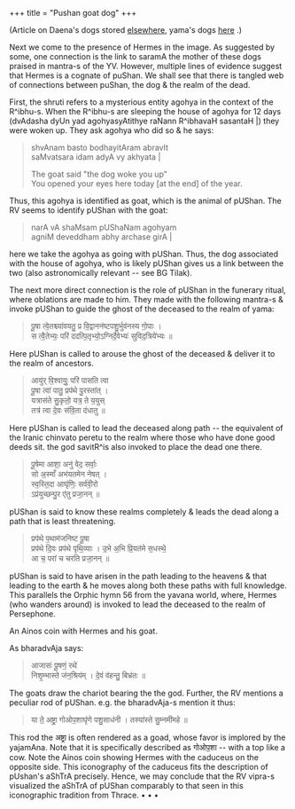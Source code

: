 +++
title = "Pushan goat dog"
+++

(Article on Daena's dogs stored [elsewhere](/devaH/yAvanaH/daena/articles/MT/daena-dogs.md), yama's dogs [here](/devaH/AryaH/hindukaH/yamaH/meta/MT/yama-dogs/) .)

Next we come to the presence of Hermes in the image. As suggested by some, one connection is the link to saramA the mother of these dogs praised in mantra-s of the YV. However, multiple lines of evidence suggest that Hermes is a cognate of puShan. We shall see that there is tangled web of connections between puShan, the dog & the realm of the dead.

First, the shruti refers to a mysterious entity agohya in the context of the R^ibhu-s. When the R^ibhu-s are sleeping the house of agohya for 12 days (dvAdasha dyUn yad agohyasyAtithye raNann R^ibhavaH sasantaH |) they were woken up. They ask agohya who did so & he says:

> shvAnam basto bodhayitAram abravIt  
> saMvatsara idam adyA vy akhyata |
>
> The goat said "the dog woke you up"  
> You opened your eyes here today [at the end] of the year.

Thus, this agohya is identified as goat, which is the animal of pUShan. The RV seems to identify pUShan with the goat:

> narA vA shaMsam pUShaNam agohyam  
> agniM deveddham abhy archase girA |

here we take the agohya as going with pUShan. Thus, the dog associated with the house of agohya, who is likely pUShan gives us a link between the two (also astronomically relevant -- see BG Tilak). 

The next more direct connection is the role of pUShan in the funerary ritual, where oblations are made to him. They made with the following mantra-s & invoke pUShan to guide the ghost of the deceased to the realm of yama:

> पू॒षा त्वे॒तश्च्या॑वयतु॒ प्र वि॒द्वानन॑ष्टपशु॒र्भुव॑नस्य गो॒पाः ।  
> स त्वै॒तेभ्यः॒ परि॑ ददत्पि॒तृभ्यो॒ऽग्निर्दे॒वेभ्यः॑ सुविद॒त्रिये॑भ्यः ॥

Here pUShan is called to arouse the ghost of the deceased & deliver it to the realm of ancestors.

> आयु॑र् वि॒श्वायुः॒ परि॑ पासति त्वा  
> पू॒षा त्वा॑ पातु॒ प्रप॑थे पु॒रस्ता॑त् ।  
> यत्रास॑ते सु॒कृतो॒ यत्र॒ ते य॒युस्  
> तत्र॑ त्वा दे॒वः स॑वि॒ता द॑धातु ॥

Here pUShan is called to lead the deceased along path -- the equivalent
of the Iranic chinvato peretu to the realm where those who have done good deeds sit. the god savitR^is also invoked to place the dead one there.

> पू॒षेमा आशा॒ अनु॑ वेद॒ सर्वाः॒  
> सो अ॒स्माँ अभ॑यतमेन नेषत् ।  
> स्व॒स्ति॒दा आघृ॑णिः॒ सर्व॑वी॒रो  
> ऽप्र॑युच्छन्पु॒र ए॑तु प्रजा॒नन् ॥

pUShan is said to know these realms completely & leads the dead along a path that is least threatening.

> प्रप॑थे प॒थाम॑जनिष्ट पू॒षा  
> प्रप॑थे दि॒वः प्रप॑थे पृथि॒व्याः ।
> उ॒भे अ॒भि प्रि॒यत॑मे स॒धस्थे॒  
> आ च॒ परा॑ च चरति प्रजा॒नन् ॥

pUShan is said to have arisen in the path leading to the heavens & that leading to the earth & he moves along both these paths with full knowledge. This parallels the Orphic hymn 56 from the yavana world, where, Hermes (who wanders around) is invoked to lead the deceased to the realm of Persephone.

An Ainos coin with Hermes and his goat. 

As bharadvAja says:

> आजासः॑ पू॒षणं॒ रथे॑  
> निश‍ृ॒म्भास्ते ज॑न॒श्रिय॑म् ।
> दे॒वं व॑हन्तु॒ बिभ्र॑तः ॥

The goats draw the chariot bearing the the god. Further, the RV mentions a peculiar rod of pUShan. e.g. the bharadvAja-s mention it thus:

> या ते॒ अष्ट्रा॒ गोओप॒शाघृ॑णे पशु॒साध॑नी । तस्या॑स्ते सु॒म्नमी॑महे ॥

This rod the अष्ट्रा is often rendered as a goad, whose favor is implored by the yajamAna. Note that it is specifically described as गोओप॒शा -- with a top like a cow. Note the Ainos coin showing Hermes with the caduceus on the opposite side. This iconography of the caduceus fits the description of pUshan's aShTrA precisely. Hence, we may conclude that the RV vipra-s visualized the aShTrA of pUShan comparably to that seen in this iconographic tradition from Thrace.
• • •
